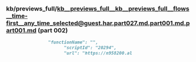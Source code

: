 ### kb/previews_full/kb__previews_full__kb__previews_full__flows__time-first__any_time_selected@guest.har.part027.md.part001.md.part001.md (part 002)

```md
                "functionName": "",
                      "scriptId": "20294",
                      "url": "https://n958200.al
```

```

